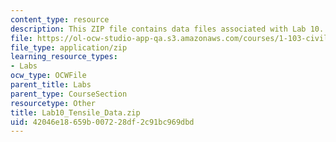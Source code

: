 ```yaml
---
content_type: resource
description: This ZIP file contains data files associated with Lab 10.
file: https://ol-ocw-studio-app-qa.s3.amazonaws.com/courses/1-103-civil-engineering-materials-laboratory-spring-2004/42046e18659b007228df2c91bc969dbd_Lab10_Tensile_Data.zip
file_type: application/zip
learning_resource_types:
- Labs
ocw_type: OCWFile
parent_title: Labs
parent_type: CourseSection
resourcetype: Other
title: Lab10_Tensile_Data.zip
uid: 42046e18-659b-0072-28df-2c91bc969dbd
---
```

